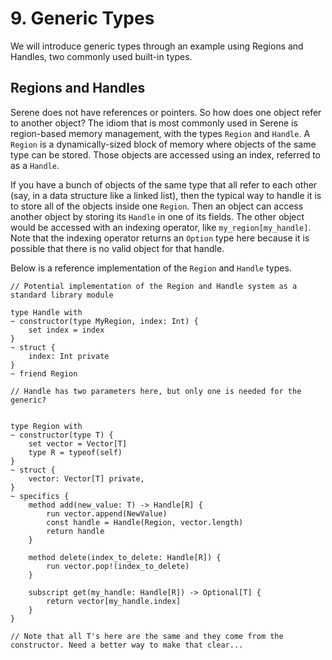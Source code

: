 # 9. Generic Types
We will introduce generic types through an example using Regions and Handles, two commonly used built-in types.

## Regions and Handles

Serene does not have references or pointers. So how does one object refer to another object? The idiom that is most commonly used in Serene is region-based memory management, with the types `Region` and `Handle`. A `Region` is a dynamically-sized block of memory where objects of the same type can be stored. Those objects are accessed using an index, referred to as a `Handle`.

If you have a bunch of objects of the same type that all refer to each other (say, in a data structure like a linked list), then the typical way to handle it is to store all of the objects inside one `Region`.  Then an object can access another object by storing its `Handle` in one of its fields. The other object would be accessed with an indexing operator, like `my_region[my_handle]`. Note that the indexing operator returns an `Option` type here because it is possible that there is no valid object for that handle.

Below is a reference implementation of the `Region` and `Handle` types.

```serene
// Potential implementation of the Region and Handle system as a standard library module

type Handle with
~ constructor(type MyRegion, index: Int) {
    set index = index
}
~ struct {
    index: Int private
}
~ friend Region

// Handle has two parameters here, but only one is needed for the generic?


type Region with
~ constructor(type T) {
    set vector = Vector[T]
    type R = typeof(self)
}
~ struct {
    vector: Vector[T] private,
}
~ specifics {
    method add(new_value: T) -> Handle[R] {
        run vector.append(NewValue)
        const handle = Handle(Region, vector.length)
        return handle
    }

    method delete(index_to_delete: Handle[R]) {
        run vector.pop!(index_to_delete)
    }

    subscript get(my_handle: Handle[R]) -> Optional[T] {
        return vector[my_handle.index]
    }
}

// Note that all T's here are the same and they come from the constructor. Need a better way to make that clear...
```

